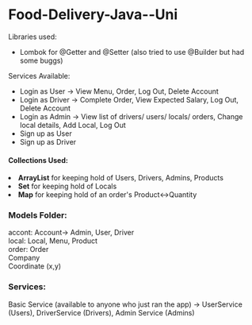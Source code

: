 # Food-Delivery-Java--Uni

Libraries used:
<ul>
  <li>Lombok for @Getter and @Setter (also tried to use @Builder but had some buggs)</li>
</ul>
Services Available:
<ul>
  <li>Login as User -> View Menu, Order, Log Out, Delete Account </li>
  <li>Login as Driver -> Complete Order, View Expected Salary, Log Out, Delete Account</li>
  <li>Login as Admin -> View list of drivers/ users/ locals/ orders, Change local details, Add Local, Log Out</li>
  <li>Sign up as User</li>
  <li>Sign up as Driver</li>
</ul>
<h4>Collections Used:</h4>

<li><b>ArrayList</b> for keeping hold of Users, Drivers, Admins, Products</li>
<li><b>Set</b> for keeping hold of Locals</li>
<li><b>Map</b> for keeping hold of an order's Product<->Quantity</li>

<h3>Models Folder:</h3>
accont:
Account-> Admin, User, Driver
<br>
local:
Local, Menu, Product
<br>
order:
Order
<br>
Company
<br>
Coordinate (x,y)

<h3>Services:</h3>
Basic Service (available to anyone who just ran the app) -> UserService (Users), DriverService (Drivers), Admin Service (Admins)
